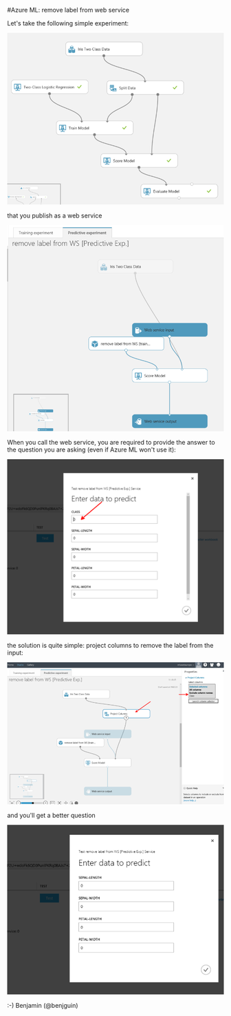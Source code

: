#Azure ML: remove label from web service

Let's take the following simple experiment: 

![](img/1.png)

that you publish as a web service

![](img/2.png)

When you call the web service, you are required to provide the answer to the question you are asking (even if Azure ML won't use it): 

![](img/3.png)

the solution is quite simple: project columns to remove the label from the input: 

![](img/4.png)

and you'll get a better question

![](img/5.png)

:-)
Benjamin (@benjguin)